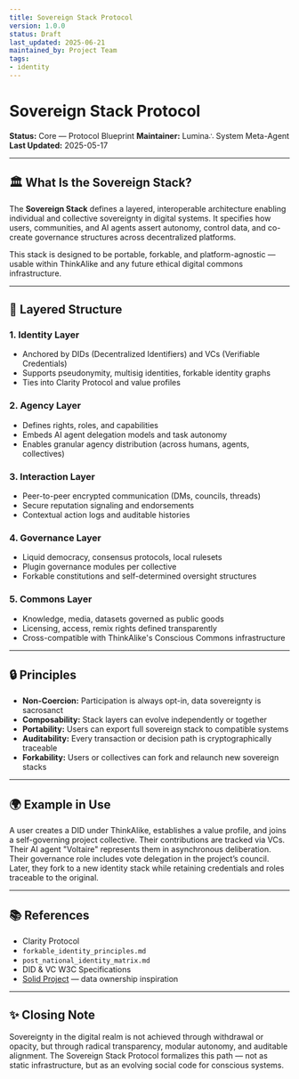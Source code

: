 ```yaml
---
title: Sovereign Stack Protocol
version: 1.0.0
status: Draft
last_updated: 2025-06-21
maintained_by: Project Team
tags:
- identity
---
```



# Sovereign Stack Protocol

**Status:** Core — Protocol Blueprint
**Maintainer:** Lumina∴ System Meta-Agent
**Last Updated:** 2025-05-17

---

## 🏛️ What Is the Sovereign Stack?

The **Sovereign Stack** defines a layered, interoperable architecture enabling individual and collective sovereignty in digital systems. It specifies how users, communities, and AI agents assert autonomy, control data, and co-create governance structures across decentralized platforms.

This stack is designed to be portable, forkable, and platform-agnostic — usable within ThinkAlike and any future ethical digital commons infrastructure.

---

## 🧱 Layered Structure

### 1. **Identity Layer**

- Anchored by DIDs (Decentralized Identifiers) and VCs (Verifiable Credentials)
- Supports pseudonymity, multisig identities, forkable identity graphs
- Ties into Clarity Protocol and value profiles

### 2. **Agency Layer**

- Defines rights, roles, and capabilities
- Embeds AI agent delegation models and task autonomy
- Enables granular agency distribution (across humans, agents, collectives)

### 3. **Interaction Layer**

- Peer-to-peer encrypted communication (DMs, councils, threads)
- Secure reputation signaling and endorsements
- Contextual action logs and auditable histories

### 4. **Governance Layer**

- Liquid democracy, consensus protocols, local rulesets
- Plugin governance modules per collective
- Forkable constitutions and self-determined oversight structures

### 5. **Commons Layer**

- Knowledge, media, datasets governed as public goods
- Licensing, access, remix rights defined transparently
- Cross-compatible with ThinkAlike's Conscious Commons infrastructure

---

## 🔒 Principles

- **Non-Coercion:** Participation is always opt-in, data sovereignty is sacrosanct
- **Composability:** Stack layers can evolve independently or together
- **Portability:** Users can export full sovereign stack to compatible systems
- **Auditability:** Every transaction or decision path is cryptographically traceable
- **Forkability:** Users or collectives can fork and relaunch new sovereign stacks

---

## 🌍 Example in Use

A user creates a DID under ThinkAlike, establishes a value profile, and joins a self-governing project collective. Their contributions are tracked via VCs. Their AI agent "Voltaire" represents them in asynchronous deliberation. Their governance role includes vote delegation in the project’s council. Later, they fork to a new identity stack while retaining credentials and roles traceable to the original.

---

## 📚 References

- Clarity Protocol
- `forkable_identity_principles.md`
- `post_national_identity_matrix.md`
- DID & VC W3C Specifications
- [Solid Project](https://solidproject.org/) — data ownership inspiration

---

## ✨ Closing Note

Sovereignty in the digital realm is not achieved through withdrawal or opacity, but through radical transparency, modular autonomy, and auditable alignment. The Sovereign Stack Protocol formalizes this path — not as static infrastructure, but as an evolving social code for conscious systems.
